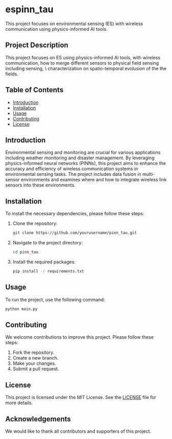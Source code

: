 # espinn_tau
This project focuses on environmental sensing (ES) with wireless communication using physics-informed AI tools.

## Project Description
This project focuses on ES using physics-informed AI tools, with wireless communication, how to merge different sensors to physical field sensing including sensing, \\ characterization on spatio-temporal evolusion of the the fields.

## Table of Contents
- [Introduction](#introduction)
- [Installation](#installation)
- [Usage](#usage)
- [Contributing](#contributing)
- [License](#license)

## Introduction
Environmental sensing and monitoring are crucial for various applications including weather monitoring and disaster management. By leveraging physics-informed neural networks (PINNs), this project aims to enhance the accuracy and efficiency of wireless communication systems in environmental sensing tasks. The project includes data fusion in multi-sensor environments and examines where and how to integrate wireless link sensors into these environments.

## Installation
To install the necessary dependencies, please follow these steps:

1. Clone the repository:
    ```bash
    git clone https://github.com/yourusername/pinn_tau.git
    ```

2. Navigate to the project directory:
    ```bash
    cd pinn_tau
    ```

3. Install the required packages:
    ```bash
    pip install -r requirements.txt
    ```

## Usage
To run the project, use the following command:
```bash
python main.py
```

## Contributing
We welcome contributions to improve this project. Please follow these steps:

1. Fork the repository.
2. Create a new branch.
3. Make your changes.
4. Submit a pull request.

## License
This project is licensed under the MIT License. See the [LICENSE](LICENSE) file for more details.

## Acknowledgements
We would like to thank all contributors and supporters of this project.


